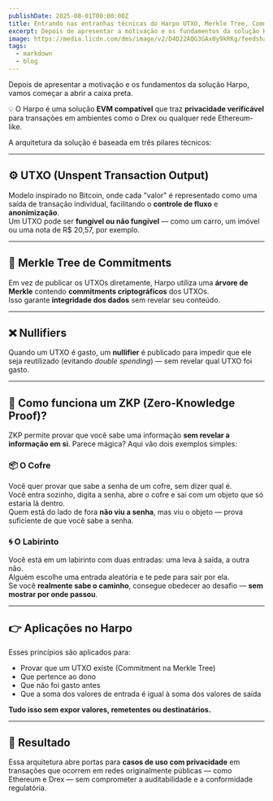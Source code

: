 ```yaml
---
publishDate: 2025-08-01T00:00:00Z
title: Entrando nas entranhas técnicas do Harpo UTXO, Merkle Tree, Commitments e Nullifiers
excerpt: Depois de apresentar a motivação e os fundamentos da solução Harpo, vamos começar a abrir a caixa preta.
image: https://media.licdn.com/dms/image/v2/D4D22AQG3GAx0y9kRKg/feedshare-shrink_2048_1536/B4DZhSC07PGkAw-/0/1753723130171?e=1756944000&v=beta&t=P6N61V7Ci-Qt45kuaa04eZrhGU-hDvBEhhPg9OpSVgo
tags:
  - markdown
  - blog
---
```


Depois de apresentar a motivação e os fundamentos da solução Harpo, vamos começar a abrir a caixa preta.

💡 O Harpo é uma solução **EVM compatível** que traz **privacidade verificável** para transações em ambientes como o Drex ou qualquer rede Ethereum-like.

A arquitetura da solução é baseada em três pilares técnicos:

---

## ⚙️ UTXO (Unspent Transaction Output)

Modelo inspirado no Bitcoin, onde cada "valor" é representado como uma saída de transação individual, facilitando o **controle de fluxo** e **anonimização**.  
Um UTXO pode ser **fungível ou não fungível** — como um carro, um imóvel ou uma nota de R$ 20,57, por exemplo.

---

## 🌳 Merkle Tree de Commitments

Em vez de publicar os UTXOs diretamente, Harpo utiliza uma **árvore de Merkle** contendo **commitments criptográficos** dos UTXOs.  
Isso garante **integridade dos dados** sem revelar seu conteúdo.

---

## ❌ Nullifiers

Quando um UTXO é gasto, um **nullifier** é publicado para impedir que ele seja reutilizado (evitando *double spending*) — sem revelar qual UTXO foi gasto.

---

## 🔐 Como funciona um ZKP (Zero-Knowledge Proof)?

ZKP permite provar que você sabe uma informação **sem revelar a informação em si**. Parece mágica? Aqui vão dois exemplos simples:

### 📦 O Cofre

Você quer provar que sabe a senha de um cofre, sem dizer qual é.  
Você entra sozinho, digita a senha, abre o cofre e sai com um objeto que só estaria lá dentro.  
Quem está do lado de fora **não viu a senha**, mas viu o objeto — prova suficiente de que você sabe a senha.

### 🌀 O Labirinto

Você está em um labirinto com duas entradas: uma leva à saída, a outra não.  
Alguém escolhe uma entrada aleatória e te pede para sair por ela.  
Se você **realmente sabe o caminho**, consegue obedecer ao desafio — **sem mostrar por onde passou**.

---

## 👉 Aplicações no Harpo

Esses princípios são aplicados para:

- Provar que um UTXO existe (Commitment na Merkle Tree)  
- Que pertence ao dono  
- Que não foi gasto antes  
- Que a soma dos valores de entrada é igual à soma dos valores de saída  

**Tudo isso sem expor valores, remetentes ou destinatários.**

---

## 🔗 Resultado

Essa arquitetura abre portas para **casos de uso com privacidade** em transações que ocorrem em redes originalmente públicas — como Ethereum e Drex — sem comprometer a auditabilidade e a conformidade regulatória.